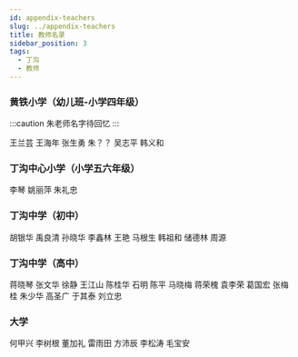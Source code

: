 ```yaml
---
id: appendix-teachers
slug: ../appendix-teachers
title: 教师名录
sidebar_position: 3
tags:
  - 丁沟
  - 教师
---
```


### 黄铁小学（幼儿班-小学四年级）

:::caution
朱老师名字待回忆
:::

王兰芸 王海年 张生勇 朱？？ 吴志平 韩义和

### 丁沟中心小学（小学五六年级）
李琴 姚丽萍 朱礼忠  

### 丁沟中学（初中）

胡银华 禹良清 孙晓华 李鑫林 王艳 马根生 韩祖和 储德林 周源

### 丁沟中学（高中）

蒋晓琴 张文华 徐静 王江山 陈桂华 石明 陈平 马晓梅 蒋荣槐 袁李荣 葛国宏 张梅桂 朱少华 高圣广 于其泰 刘立忠

### 大学

何甲兴 李树根 董加礼 雷雨田 方沛辰 李松涛 毛宝安